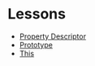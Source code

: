 # Lessons

- [Property Descriptor](./propertyDescriptor.md)
- [Prototype](./prototype.md)
- [This](./this.md)
